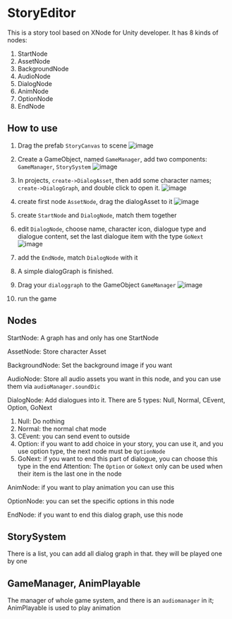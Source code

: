 # StoryEditor

This is a story tool based on XNode for Unity developer. It has 8 kinds of nodes:
1. StartNode
2. AssetNode
3. BackgroundNode
4. AudioNode
5. DialogNode
6. AnimNode
7. OptionNode
8. EndNode

## How to use

1. Drag the prefab `StoryCanvas` to scene ![image](https://github.com/user-attachments/assets/c5b635eb-28d2-468b-a75c-f4c0ddde4d2d)
2. Create a GameObject, named `GameManager`, add two components: `GameManager`, `StorySystem` ![image](https://github.com/user-attachments/assets/591607f2-caa0-4f19-a54e-0c0f17739da9)
3. In projects, `create->DialogAsset`, then add some character names; `create->DialogGraph`, and double click to open it. ![image](https://github.com/user-attachments/assets/8d337530-ea69-489a-b2e0-1ce3c0f352d2)
4. create first node `AssetNode`, drag the dialogAsset to it ![image](https://github.com/user-attachments/assets/3e1ba025-f907-4571-a48e-99897efe64c5)
5. create `StartNode` and `DialogNode`, match them together
6. edit `DialogNode`, choose name, character icon, dialogue type and dialogue content, set the last dialogue item with the type `GoNext` ![image](https://github.com/user-attachments/assets/861df608-bfe2-4dbb-ba24-0bd407aa101a)

7. add the `EndNode`, match `DialogNode` with it
8. A simple dialogGraph is finished.
9. Drag your `dialoggraph` to the GameObject `GameManager` ![image](https://github.com/user-attachments/assets/8e043744-e37f-4b16-81b9-fc0957090d62)

10. run the game

## Nodes

StartNode: A graph has and only has one StartNode

AssetNode: Store character Asset

BackgroundNode: Set the background image if you want

AudioNode: Store all audio assets you want in this node, and you can use them via `audioManager.soundDic`

DialogNode: Add dialogues into it. There are 5 types: Null, Normal, CEvent, Option, GoNext
1. Null: Do nothing
2. Normal: the normal chat mode
3. CEvent: you can send event to outside
4. Option: if you want to add choice in your story, you can use it, and you use option type, the next node must be `OptionNode`
5. GoNext: if you want to end this part of dialogue, you can choose this type in the end
Attention: The `Option` or `GoNext` only can be used when their item is the last one in the node

AnimNode: if you want to play animation you can use this

OptionNode: you can set the specific options in this node

EndNode: if you want to end this dialog graph, use this node

## StorySystem

There is a list, you can add all dialog graph in that. they will be played one by one

## GameManager, AnimPlayable
The manager of whole game system, and there is an `audiomanager` in it; AnimPlayable is used to play animation

